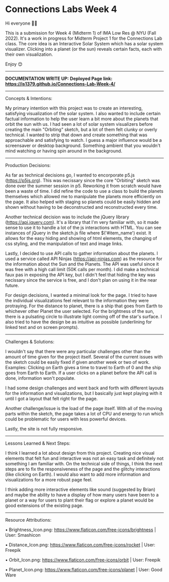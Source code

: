 # Connections Labs Week 4

Hi everyone 👋🏼

This is a submission for Week 4 (Midterm 1) of IMA Low Res @ NYU (Fall 2022). It's a work in progress for Midterm Project 1 for the Connections Lab class. The core idea is an Interactive Solar System which has a solar system visualizer. Clicking into a planet (or the sun) reveals certain facts, each with their own visualization.

Enjoy 😊

----------

**DOCUMENTATION WRITE UP:**
**Deployed Page link: https://is1379.github.io/Connections-Lab-Week-4/**

----------

Concepts & Intentions:

My primary intention with this project was to create an interesting, satisfying visualization of the solar system. I also wanted to include certain factual information to help the user learn a bit more about the planets that orbit the sun with us. I had seen a lot of solar system visualizers before creating the main "Orbiting" sketch, but a lot of them felt clunky or overly technical. I wanted to strip that down and create something that was approachable and satisfying to watch. I guess a major influence would be a screensaver or desktop background. Something ambient that you wouldn't mind watching or having spin around in the background.

----------

Production Decisions:

As far as technical decisions go, I wanted to encorporate p5.js (https://p5js.org). This was necissary since the core "Orbiting" sketch was done over the summer session in p5. Reworking it from scratch would have been a waste of time. I did refine the code to use a class to build the planets themselves which allowed me to manipulate the planets more efficiently on the page. It also helped with staging so planets could be easily hidden and shown without having to be deconstructed and reconstructed every time. 

Another technical decision was to include the jQuery library (https://api.jquery.com). It's a library that I'm very familiar with, so it made sense to use it to handle a lot of the js interactions with HTML. You can see instances of jQuery in the sketch.js file where $('#item_name') exist. It allows for the easy hiding and showing of html elements, the changing of css styling, and the manipulation of text and image links.

Lastly, I decided to use API calls to gather information about the planets. I used a service called API Ninjas (https://api-ninjas.com) as the resource for the information about the Sun and the Planets. The API was useful since it was free with a high call limit (50K calls per month). I did make a technical faux pas in exposing the API key, but I didn't feel that hiding the key was necissary since the service is free, and I don't plan on using it in the near future.

For design decisions, I wanted a minimal look for the page. I tried to have the individual visualizations feel relevant to the information they were protraying. For the distance to planet, there is a ship that goes from Earth to whichever other Planet the user selected. For the brightness of the sun, there is a pulsating circle to illustrate light coming off of the star's surface. I also tried to have the design be as intuitive as possible (underlining for linked text and on screen prompts).

----------

Challenges & Solutions:

I wouldn't say that there were any particular challenges other than the amount of time given for the project itself. Several of the current issues with the sketch could be easily fixed if given another week or two of work. Examples: Clicking on Earth gives a time to travel to Earth of 0 and the ship goes from Earth to Earth. If a user clicks on a planet before the API call is done, information won't populate.

I had some design challenges and went back and forth with different layouts for the information and visualizations, but I basically just kept playing with it until I got a layout that felt right for the page.

Another challenge/issue is the load of the page itself. With all of the moving parts within the sketch, the page takes a lot of CPU and energy to run which could be problematic for users with less powerful devices.

Lastly, the site is not fully responsive.

----------

Lessons Learned & Next Steps:

I think I learned a lot about design from this project. Creating nice visual elements that felt fun and interactive was not an easy task and definitely not something I am familiar with. On the technical side of things, I think the next steps are to fix the responsiveness of the page and the glitchy interactions (like clicking on Earth). I would also want to add more information and visualizations for a more robust page feel.

I think adding more interactive elements like sound (suggested by Brian) and maybe the ability to have a display of how many users have been to a planet or a way for users to plant their flag or explore a planet would be good extensions of the existing page.

----------

Resource Attributions:

• Brightness_Icon.png: https://www.flaticon.com/free-icons/brightness | User: Smashicon

• Distance_Icon.png: https://www.flaticon.com/free-icons/rocket | User: Freepik

• Orbit_Icon.png: https://www.flaticon.com/free-icons/orbit | User: Freepik

• Planet_Icon.png: https://www.flaticon.com/free-icons/planet | User: Good Ware

